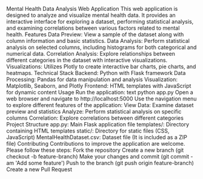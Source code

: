 Mental Health Data Analysis Web Application
This web application is designed to analyze and visualize mental health data. It provides an interactive interface for exploring a dataset, performing statistical analysis, and examining correlations between various factors related to mental health.
Features
Data Preview: View a sample of the dataset along with column information and basic statistics.
Data Analysis: Perform statistical analysis on selected columns, including histograms for both categorical and numerical data.
Correlation Analysis: Explore relationships between different categories in the dataset with interactive visualizations.
Visualizations: Utilizes Plotly to create interactive bar charts, pie charts, and heatmaps.
Technical Stack
Backend: Python with Flask framework
Data Processing: Pandas for data manipulation and analysis
Visualization: Matplotlib, Seaborn, and Plotly
Frontend: HTML templates with JavaScript for dynamic content
Usage
Run the application:
text
python app.py
Open a web browser and navigate to http://localhost:5000
Use the navigation menu to explore different features of the application:
View Data: Examine dataset preview and statistics
Analyze: Perform statistical analysis on specific columns
Correlation: Explore correlations between different categories
Project Structure
app.py: Main Flask application file
templates/: Directory containing HTML templates
static/: Directory for static files (CSS, JavaScript)
MentalHealthDataset.csv: Dataset file (It is included as a ZIP file)
Contributing
Contributions to improve the application are welcome. Please follow these steps:
Fork the repository
Create a new branch (git checkout -b feature-branch)
Make your changes and commit (git commit -am 'Add some feature')
Push to the branch (git push origin feature-branch)
Create a new Pull Request
